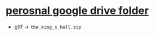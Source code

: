 # [perosnal google drive folder](https://drive.google.com/drive/folders/1sxUz-kgRMhy4ypCBA3EZloIseSPKgTB0?usp=sharing)

- gltf -> `the_king_s_hall.zip`
